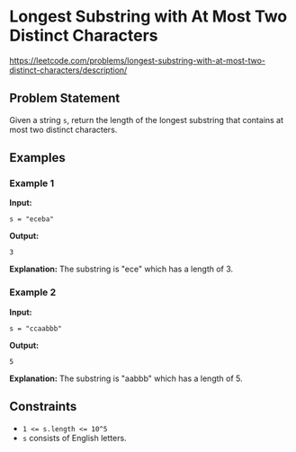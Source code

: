 # Longest Substring with At Most Two Distinct Characters
https://leetcode.com/problems/longest-substring-with-at-most-two-distinct-characters/description/
## Problem Statement

Given a string `s`, return the length of the longest substring that contains at most two distinct characters.

## Examples

### Example 1
**Input:**
```plaintext
s = "eceba"
```
**Output:**
```plaintext
3
```
**Explanation:** The substring is "ece" which has a length of 3.

### Example 2
**Input:**
```plaintext
s = "ccaabbb"
```
**Output:**
```plaintext
5
```
**Explanation:** The substring is "aabbb" which has a length of 5.

## Constraints

- `1 <= s.length <= 10^5`
- `s` consists of English letters.

